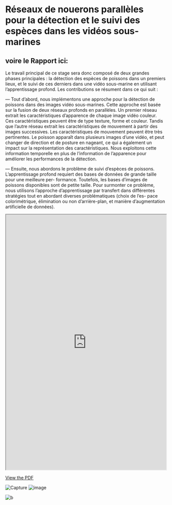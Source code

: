 # Réseaux de nouerons parallèles pour la détection et le suivi des espèces dans les vidéos sous-marines

## voire le Rapport ici:
Le travail principal de ce stage sera donc composé de deux grandes phases principales : la détection des espèces de poissons dans un premiers lieux, et le suivi de ces derniers dans une vidéo sous-marine en utilisant l’apprentissage profond. Les contributions se résument dans ce qui suit :

 — Tout d’abord, nous implémentons une approche pour la détection de poissons dans des images vidéo sous-marines. Cette approche est basée sur la fusion de deux réseaux profonds en parallèles. Un premier réseau extrait les caractéristiques d’apparence de chaque image vidéo couleur. Ces caractéristiques peuvent être de type texture, forme et couleur. Tandis que l’autre réseau extrait les caractéristiques de mouvement à partir des images successives. Les caractéristiques de mouvement peuvent être très pertinentes. Le poisson apparaît dans plusieurs images d’une vidéo, et peut changer de direction et de posture en nageant, ce qui a également un impact sur la représentation des caractéristiques. Nous exploitons cette information temporelle en plus de l’information de l’apparence pour améliorer les performances de la détection.

— Ensuite, nous abordons le problème de suivi d’espèces de poissons. L’apprentissage profond requiert des bases de données de grande taille pour une meilleure per- formance. Toutefois, les bases d’images de poissons disponibles sont de petite taille. Pour surmonter ce problème, nous utilisons l’approche d’apprentissage par transfert dans différentes stratégies tout en abordant diverses problématiques (choix de l’es- pace colorimétrique, élimination ou non d’arrière-plan, et manière d’augmentation artificielle de données).
<iframe src="https://github.com/lmgrj/detection-et-suivi-des-esp-ces-dans-les-videos-sous-marins/Presentation-PFE.pptx.pdf" width="100%" height="800px"> </iframe>



[View the PDF](https://github.com/lmgrj/detection-et-suivi-des-esp-ces-dans-les-videos-sous-marins/Presentation-PFE.pptx.pdf)



![Capture](https://user-images.githubusercontent.com/54851310/193289414-2fdd824d-cb41-46ab-9461-cce2db39e5c8.PNG)
![image](https://user-images.githubusercontent.com/54851310/193421470-48ec92de-702e-4aaf-a5b1-46d1aaf27439.png)


![b](https://user-images.githubusercontent.com/54851310/193290670-71f3cf49-d5bb-44be-b3d3-00089f5aeed4.PNG)
